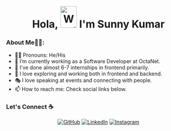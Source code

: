 <h1 align="center"> Hola, <img src="https://iconscout.com/lottie/waving-hand-7901926" 
         alt="Waving hand animated gif"
         height="59"
         width="45" /> I'm Sunny Kumar </h1>

### About Me🙋‍♂️:
- 🧑‍💻  Pronouns: He/His
- 💼 I’m currently working as a Software Developer at OctaNet.
- 🎒 I've done almost 6-7 internships in frontend primarily.
- 🧭 I love exploring and working both in frontend and backend.
- 🎭 I love speaking at events and connecting with people.
- 📫 How to reach me: Check social links below.

### Let's Connect :coffee:
<p align="center">
	<a href="https://github.com/SunnySharma01"><img src="https://img.icons8.com/bubbles/50/000000/github.png" alt="GitHub"/></a>
	<a href="https://www.linkedin.com/in/sunny-kumar-sharma-12045523a/"><img src="https://img.icons8.com/bubbles/50/000000/linkedin.png" alt="LinkedIn"/></a>
	<a href="https://www.instagram.com/sunny_sharma_20/"><img src="https://img.icons8.com/bubbles/50/000000/instagram.png" alt="Instagram"/></a>
</p>
